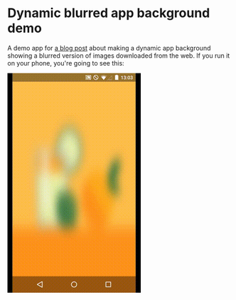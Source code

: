 # Dynamic blurred app background demo

A demo app for [a blog post](http://marcin-kozinski.github.io/dynamic-blurred-app-background.html) about making a dynamic app background showing a blurred version of images downloaded from the web. If you run it on your phone, you're going to see this:

![Dynamic blurred app background demo](art/blurbgdemo.gif)
